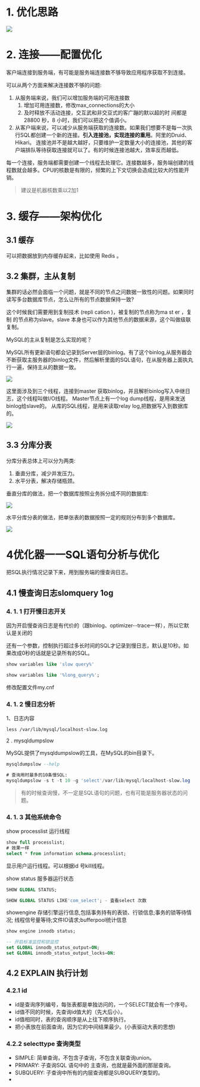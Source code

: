 # 1. 优化思路

![](../youdaonote-images/Pasted%20image%2020230711230646.png)

# 2. 连接——配置优化

客户端连接到服务端，有可能是服务端连接数不够导致应用程序获取不到连接。

可以从两个方面来解决连接数不够的问题:
1. 从服务端来说，我们可以增加服务端的可用连接数
	1. 增加可用连接数，修改max_connections的大小
	2. 及时释放不活动连接，交互武和非交豆式的客广蹦的默以超的时 间都是28800 秒，8 小时，我们可以把这个值调小。
2. 从客户端来说，可以减少从服务端获取的连接数。如果我们想要不是每一次执行SQL都创建一个新的连接。**引入连接池，实现连接的重用**。阿里的Druid、Hikari。
	连接池并不是越大越好，只要维护一定数量大小的连接池，其他的客户端排队等待获取连接就可以了。有的时候连接池越大，效率反而越低。

每一个连接，服务端都需要创建一个线程去处理它。连接数越多，服务端创建的线程数就会越多。CPU的核数是有限的，频繁的上下文切换会造成比较大的性能开销。

> 建议是机器核数乘以2加1

# 3. 缓存——架构优化

## 3.1 缓存

可以把数据放到内存缓存起来，比如使用 Redis 。

## 3.2 集群，主从复制

集群的话必然会面临一个问题，就是不同的节点之问数据一致性的问题。如果同时 读写多台数据库节点，怎么让所有的节点数据保持一致?

这个时候我们需要用到复制技术 (repli cation )，被复制的节点称为ma st er ，复制 的节点称为slave。slave 本身也可以作为其他节点的数据来源，这个叫做级联复制。

MySQL的主从复制是怎么实现的呢？

MySQL所有更新语句都会记录到Server层的binlog。有了这个binlog,从服务器会不断获取主服务器的binlog文件，然后解析里面的SQL语句，在从服务器上面执丸行一遍，保持主从的数据一致。

![](../youdaonote-images/Pasted%20image%2020230711233358.png)

这里面涉及到三个线程，连接到master 获取binlog，并且解析binlog写入中继日志，这个线程叫做I/O线程。
Master节点上有一个log dump线程，是用来发送binlog给slave的。
从库的SQL线程，是用来读取relay log,把数据写入到数据库的。

![](../youdaonote-images/Pasted%20image%2020230711234245.png)

## 3.3 分库分表

分库分表总体上可以分为两类:
1. 垂直分库，减少并发压力。
2. 水平分表，解决存储瓶颈。

垂直分库的做法，把一个数据库按照业务拆分成不同的数据库:

![](../youdaonote-images/Pasted%20image%2020230712003151.png)

水平分库分表的做法，把单张表的数据按照一定的规则分布到多个数据库。

![](../youdaonote-images/Pasted%20image%2020230712003216.png)

# 4优化器一一SQL语句分析与优化

把SQL执行情况记录下来，用到服务端的慢查询日志。

## 4.1 慢查询日志slomquery 1og
### 4. 1. 1 打开慢日志开关

因为开启慢查询日志是有代价的（跟binlog、optimizer--trace一样），所以它默认是关闭的

还有一个参数，控制执行超过多长时间的SQL才记录到慢日志，默认是10秒。如果改成0秒的话就是记录所有的SQL。

```sql
show variables like 'slow query%'

show variables like '%long_query%';
```

修改配置文件my.cnf

### 4. 1. 2 慢日志分析

1、日志内容

```linux
less /var/lib/mysql/localhost-slow.log
```

2 . mysqldumpslow

MySQL提供了mysqldumpslow的工具，在MySQL的bin目录下。
```sql
mysqldumpslow --help

# 查询用时最多的10条慢SQL:
mysqldumpslow -s t -t 10 -g 'select'/var/lib/mysql/localhost-slow.log
```

> 有的时候查询慢，不一定是SQL语句的问题，也有可能是服务器状态的问题。

### 4. 1. 3 其他系统命令

show processlist 运行线程
```sql
show full processlist;
# 效果一样
select * from information schema.processlist;
```
显示用户运行线程。可以根据id 号kill线程。

show status 服多器运行状态

```sql
SHOW GLOBAL STATUS;

SHOW GLOBAL STATUS LIKE'com_select'; - 査看select 次数
```

showengine 存储引擎运行信息,包括事务持有的表锁、行锁信息;事务的锁等待情况; 线程信号量等待;文件IO请求;bufferpool统计信息

```sql
show engine innodb status;

-- 开启标准监控和锁监控
set GLOBAL innodb_status_output=ON;
set GLOBAL innodb_status_output_locks=ON:
```

## 4.2 EXPLAIN 执行计划

### 4.2.1 id

- id是查询序列编号，每张表都是单独访问的，一个SELECT就会有一个序号。
- id值不同的时候，先查询id值大的（先大后小）。
- id值相同时，表的查询顺序是从上往下顺序执行。
- 把小表放在前面查询，因为它的中间结果最少。(小表驱动大表的思想)

### 4.2.2 selecttype 查询类型

- SIMPLE: 简单查询，不包含子查询，不包含关联查询union。
- PRIMARY: 子查询SQL 语句中的 主查询，也就是最外面的那层查询。
- SUBQUERY: 子查询中所有的内层查询都是SUBQUERY类型的。
- 